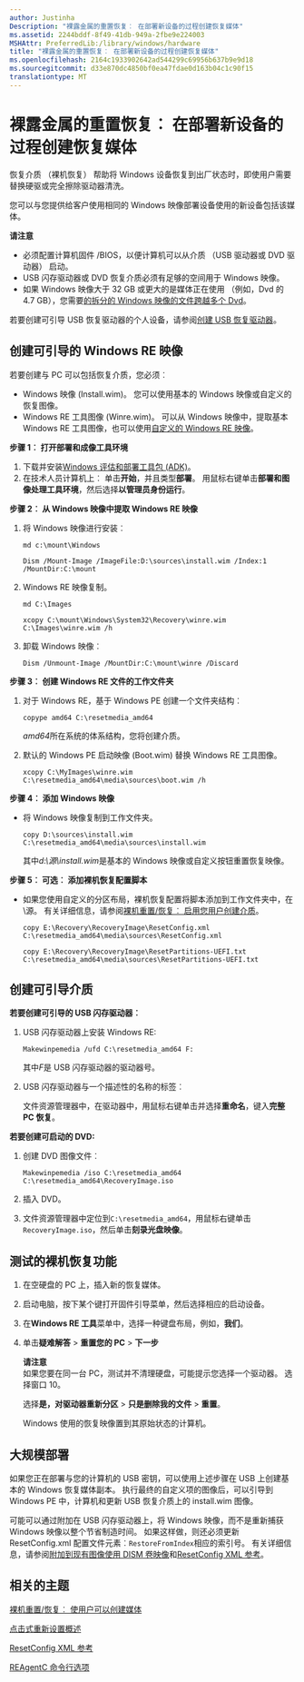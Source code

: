 ```yaml
---
author: Justinha
Description: "裸露金属的重置恢复︰ 在部署新设备的过程创建恢复媒体"
ms.assetid: 2244bddf-8f49-41db-949a-2fbe9e224003
MSHAttr: PreferredLib:/library/windows/hardware
title: "裸露金属的重置恢复︰ 在部署新设备的过程创建恢复媒体"
ms.openlocfilehash: 2164c1933902642ad544299c69956b637b9e9d18
ms.sourcegitcommit: d33e870dc4850bf0ea47fdae0d163b04c1c90f15
translationtype: MT
---
```

# <a name="bare-metal-resetrecovery-create-recovery-media-while-deploying-new-devices"></a>裸露金属的重置恢复︰ 在部署新设备的过程创建恢复媒体


恢复介质 （裸机恢复） 帮助将 Windows 设备恢复到出厂状态时，即使用户需要替换硬驱或完全擦除驱动器清洗。

您可以与您提供给客户使用相同的 Windows 映像部署设备使用的新设备包括该媒体。

**请注意**  
-   必须配置计算机固件 /BIOS，以便计算机可以从介质 （USB 驱动器或 DVD 驱动器） 启动。
-   USB 闪存驱动器或 DVD 恢复介质必须有足够的空间用于 Windows 映像。
-   如果 Windows 映像大于 32 GB 或更大的是媒体正在使用 （例如，Dvd 的 4.7 GB），您需要[的拆分的 Windows 映像的文件跨越多个 Dvd](split-a-windows-image--wim--file-to-span-across-multiple-dvds.md)。

 

若要创建可引导 USB 恢复驱动器的个人设备，请参阅[创建 USB 恢复驱动器](http://go.microsoft.com/fwlink/p/?linkid=296450)。

## <a name="span-idcreatemediaspanspan-idcreatemediaspanspan-idcreatemediaspancreate-a-bootable-windows-re-image"></a><span id="CreateMedia"></span><span id="createmedia"></span><span id="CREATEMEDIA"></span>创建可引导的 Windows RE 映像


若要创建与 PC 可以包括恢复介质，您必须︰

-   Windows 映像 (Install.wim)。 您可以使用基本的 Windows 映像或自定义的恢复图像。
-   Windows RE 工具图像 (Winre.wim)。 可以从 Windows 映像中，提取基本 Windows RE 工具图像，也可以使用[自定义的 Windows RE 映像](customize-windows-re.md)。

**步骤 1︰ 打开部署和成像工具环境**

1.  下载并安装[Windows 评估和部署工具包 (ADK)](http://go.microsoft.com/fwlink/?LinkId=526803)。
2.  在技术人员计算机上︰ 单击**开始**，并且类型**部署**。 用鼠标右键单击**部署和图像处理工具环境**，然后选择**以管理员身份运行**。

**步骤 2︰ 从 Windows 映像中提取 Windows RE 映像**

1.  将 Windows 映像进行安装︰

    ``` syntax
    md c:\mount\Windows

    Dism /Mount-Image /ImageFile:D:\sources\install.wim /Index:1 /MountDir:C:\mount
    ```

2.  Windows RE 映像复制。

    ``` syntax
    md C:\Images

    xcopy C:\mount\Windows\System32\Recovery\winre.wim C:\Images\winre.wim /h
    ```

3.  卸载 Windows 映像︰

    ``` syntax
    Dism /Unmount-Image /MountDir:C:\mount\winre /Discard
    ```

**步骤 3︰ 创建 Windows RE 文件的工作文件夹**

1.  对于 Windows RE，基于 Windows PE 创建一个文件夹结构︰

    ``` syntax
    copype amd64 C:\resetmedia_amd64
    ```

    *amd64*所在系统的体系结构，您将创建介质。

2.  默认的 Windows PE 启动映像 (Boot.wim) 替换 Windows RE 工具图像。

    ``` syntax
    xcopy C:\MyImages\winre.wim C:\resetmedia_amd64\media\sources\boot.wim /h
    ```

**步骤 4︰ 添加 Windows 映像**

-   将 Windows 映像复制到工作文件夹。

    ``` syntax
    copy D:\sources\install.wim C:\resetmedia_amd64\media\sources\install.wim
    ```

    其中*d:\\源\\install.wim*是基本的 Windows 映像或自定义按钮重置恢复映像。

**步骤 5︰ 可选︰ 添加裸机恢复配置脚本**

-   如果您使用自定义的分区布局，裸机恢复配置将脚本添加到工作文件夹中，在\\源。 有关详细信息，请参阅[裸机重置/恢复︰ 启用您用户创建介质](bare-metal-resetrecovery-enable-your-users-to-create-media-and-to-recover-hard-drive-space.md)。

    ``` syntax
    copy E:\Recovery\RecoveryImage\ResetConfig.xml C:\resetmedia_amd64\media\sources\ResetConfig.xml

    copy E:\Recovery\RecoveryImage\ResetPartitions-UEFI.txt C:\resetmedia_amd64\media\sources\ResetPartitions-UEFI.txt
    ```

## <a name="span-idcreatebootablemediaspanspan-idcreatebootablemediaspanspan-idcreatebootablemediaspancreate-bootable-media"></a><span id="Create_bootable_media"></span><span id="create_bootable_media"></span><span id="CREATE_BOOTABLE_MEDIA"></span>创建可引导介质


**若要创建可引导的 USB 闪存驱动器︰**

1.  USB 闪存驱动器上安装 Windows RE:

    ``` syntax
    Makewinpemedia /ufd C:\resetmedia_amd64 F:
    ```

    其中*F*是 USB 闪存驱动器的驱动器号。

2.  USB 闪存驱动器与一个描述性的名称的标签︰

    文件资源管理器中，在驱动器中，用鼠标右键单击并选择**重命名**，键入**完整 PC 恢复**。

**若要创建可启动的 DVD:**

1.  创建 DVD 图像文件︰

    ``` syntax
    Makewinpemedia /iso C:\resetmedia_amd64 C:\resetmedia_amd64\RecoveryImage.iso
    ```

2.  插入 DVD。
3.  文件资源管理器中定位到`C:\resetmedia_amd64`，用鼠标右键单击`RecoveryImage.iso`，然后单击**刻录光盘映像**。

## <a name="span-idtestthebaremetalrecoveryfeaturesspanspan-idtestthebaremetalrecoveryfeaturesspanspan-idtestthebaremetalrecoveryfeaturesspantest-the-bare-metal-recovery-features"></a><span id="Test_the_bare_metal_recovery_features"></span><span id="test_the_bare_metal_recovery_features"></span><span id="TEST_THE_BARE_METAL_RECOVERY_FEATURES"></span>测试的裸机恢复功能


1.  在空硬盘的 PC 上，插入新的恢复媒体。
2.  启动电脑，按下某个键打开固件引导菜单，然后选择相应的启动设备。
3.  在**Windows RE 工具**菜单中，选择一种键盘布局，例如，**我们**。
4.  单击**疑难解答** &gt; **重置您的 PC** &gt; **下一步**

    **请注意**  
    如果您要在同一台 PC，测试并不清理硬盘，可能提示您选择一个驱动器。 选择窗口 10。

     

    选择**是，对驱动器重新分区** &gt; **只是删除我的文件** &gt; **重置**。

    Windows 使用的恢复映像置到其原始状态的计算机。

## <a name="span-idlarge-scaledeploymentspanspan-idlarge-scaledeploymentspanspan-idlarge-scaledeploymentspanlarge-scale-deployment"></a><span id="Large-Scale_Deployment"></span><span id="large-scale_deployment"></span><span id="LARGE-SCALE_DEPLOYMENT"></span>大规模部署


如果您正在部署与您的计算机的 USB 密钥，可以使用上述步骤在 USB 上创建基本的 Windows 恢复媒体副本。 执行最终的自定义项的图像后，可以引导到 Windows PE 中，计算机和更新 USB 恢复介质上的 install.wim 图像。

可能可以通过附加在 USB 闪存驱动器上，将 Windows 映像，而不是重新捕获 Windows 映像以整个节省制造时间。 如果这样做，则还必须更新 ResetConfig.xml 配置文件元素︰`RestoreFromIndex`相应的索引号。 有关详细信息，请参阅[附加到现有图像使用 DISM 卷映像](append-a-volume-image-to-an-existing-image-using-dism--s14.md)和[ResetConfig XML 参考](resetconfig-xml-reference-s14.md)。

## <a name="span-idrelatedtopicsspanrelated-topics"></a><span id="related_topics"></span>相关的主题


[裸机重置/恢复︰ 使用户可以创建媒体](bare-metal-resetrecovery-enable-your-users-to-create-media-and-to-recover-hard-drive-space.md)

[点击式重新设置概述](push-button-reset-overview.md)

[ResetConfig XML 参考](resetconfig-xml-reference-s14.md)

[REAgentC 命令行选项](reagentc-command-line-options.md)

 

 






